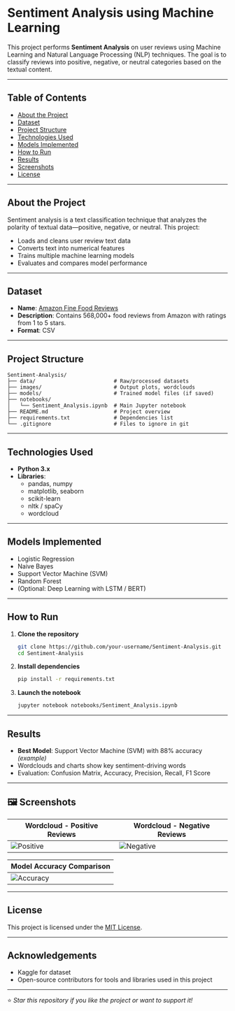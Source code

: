 #  Sentiment Analysis using Machine Learning

This project performs **Sentiment Analysis** on user reviews using Machine Learning and Natural Language Processing (NLP) techniques. The goal is to classify reviews into positive, negative, or neutral categories based on the textual content.

---

##  Table of Contents
- [About the Project](#about-the-project)
- [Dataset](#dataset)
- [Project Structure](#project-structure)
- [Technologies Used](#technologies-used)
- [Models Implemented](#models-implemented)
- [How to Run](#how-to-run)
- [Results](#results)
- [Screenshots](#screenshots)
- [License](#license)

---

##  About the Project

Sentiment analysis is a text classification technique that analyzes the polarity of textual data—positive, negative, or neutral. This project:
- Loads and cleans user review text data
- Converts text into numerical features
- Trains multiple machine learning models
- Evaluates and compares model performance

---

##  Dataset

- **Name**: [Amazon Fine Food Reviews](https://www.kaggle.com/datasets/snap/amazon-fine-food-reviews)
- **Description**: Contains 568,000+ food reviews from Amazon with ratings from 1 to 5 stars.
- **Format**: CSV

---

##  Project Structure

```
Sentiment-Analysis/
├── data/                         # Raw/processed datasets
├── images/                       # Output plots, wordclouds
├── models/                       # Trained model files (if saved)
├── notebooks/
│   └── Sentiment_Analysis.ipynb  # Main Jupyter notebook
├── README.md                     # Project overview
├── requirements.txt              # Dependencies list
└── .gitignore                    # Files to ignore in git
```

---

##  Technologies Used

- **Python 3.x**
- **Libraries**:
  - pandas, numpy
  - matplotlib, seaborn
  - scikit-learn
  - nltk / spaCy
  - wordcloud

---

##  Models Implemented

- Logistic Regression
- Naive Bayes
- Support Vector Machine (SVM)
- Random Forest
- (Optional: Deep Learning with LSTM / BERT)

---

##  How to Run

1. **Clone the repository**
   ```bash
   git clone https://github.com/your-username/Sentiment-Analysis.git
   cd Sentiment-Analysis
   ```

2. **Install dependencies**
   ```bash
   pip install -r requirements.txt
   ```

3. **Launch the notebook**
   ```bash
   jupyter notebook notebooks/Sentiment_Analysis.ipynb
   ```

---

##  Results

- **Best Model**: Support Vector Machine (SVM) with 88% accuracy *(example)*
- Wordclouds and charts show key sentiment-driving words
- Evaluation: Confusion Matrix, Accuracy, Precision, Recall, F1 Score

---

## 🖼️ Screenshots

| Wordcloud - Positive Reviews | Wordcloud - Negative Reviews |
|-----------------------------|------------------------------|
| ![Positive](images/positive_wordcloud.png) | ![Negative](images/negative_wordcloud.png) |

| Model Accuracy Comparison |
|---------------------------|
| ![Accuracy](model_comparison.png) |

---

##  License

This project is licensed under the [MIT License](LICENSE).

---

##  Acknowledgements

- Kaggle for dataset
- Open-source contributors for tools and libraries used in this project

---

⭐️ *Star this repository if you like the project or want to support it!*
